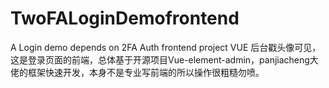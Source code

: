 # TwoFALoginDemofrontend
A Login demo depends on 2FA Auth frontend project VUE
后台戳头像可见，这是登录页面的前端，总体基于开源项目Vue-element-admin，panjiacheng大佬的框架快速开发，本身不是专业写前端的所以操作很粗糙勿喷。
